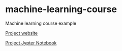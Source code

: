 # machine-learning-course
Machine learning course example


[Project website](https://claudinei-daitx.github.io/machine-learning-course/)

[Project Jypter Notebook](predict_airflow_self_noise.ipynb)
